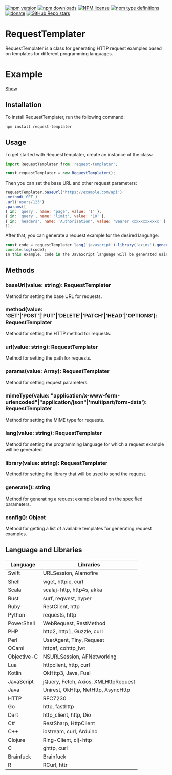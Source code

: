 [![npm version](https://badge.fury.io/js/request-templater.svg)](https://badge.fury.io/js/request-templater)
[![npm downloads](https://img.shields.io/npm/dw/request-templater)](https://badge.fury.io/js/request-templater)
[![NPM license](https://img.shields.io/npm/l/request-templater)](https://github.com/sood/request-templater/blob/master/LICENSE)
[![npm type definitions](https://img.shields.io/npm/types/request-templater)](https://github.com/sood/request-templater)
[![donate](https://www.paypalobjects.com/en_US/i/btn/btn_donate_SM.gif)](https://www.paypal.me/s00d)
[![GitHub Repo stars](https://img.shields.io/github/stars/sood/request-templater?style=social)](https://github.com/sood/request-templater)

# RequestTemplater

RequestTemplater is a class for generating HTTP request examples based on templates for different programming languages.

# Example

[Show](https://s00d.github.io/request-templater/)

## Installation
To install RequestTemplater, run the following command:

```npm install request-templater```

## Usage
To get started with RequestTemplater, create an instance of the class:

```js
import RequestTemplater from 'request-templater';

const requestTemplater = new RequestTemplater();
```

Then you can set the base URL and other request parameters:
```js
requestTemplater.baseUrl('https://example.com/api')
.method('GET')
.url('users/123')
.params([
{ in: 'query', name: 'page', value: '1' },
{ in: 'query', name: 'limit', value: '10' },
{ in: 'headers', name: 'Authorization', value: 'Bearer xxxxxxxxxxxx' }
]);
```
After that, you can generate a request example for the desired language:

```js
const code = requestTemplater.lang('javascript').library('axios').generate();
console.log(code);
In this example, code in the JavaScript language will be generated using the Axios library.
```

## Methods
### baseUrl(value: string): RequestTemplater
Method for setting the base URL for requests.

### method(value: 'GET'|'POST'|'PUT'|'DELETE'|'PATCH'|'HEAD'|'OPTIONS'): RequestTemplater
Method for setting the HTTP method for requests.

### url(value: string): RequestTemplater
Method for setting the path for requests.

### params(value: Array<Param>): RequestTemplater
Method for setting request parameters.

### mimeType(value: "application/x-www-form-urlencoded"|"application/json"|'multipart/form-data'): RequestTemplater
Method for setting the MIME type for requests.

### lang(value: string): RequestTemplater
Method for setting the programming language for which a request example will be generated.

### library(value: string): RequestTemplater
Method for setting the library that will be used to send the request.

### generate(): string
Method for generating a request example based on the specified parameters.

### config(): Object
Method for getting a list of available templates for generating request examples.


## Language and Libraries

| Language    | Libraries                            |
|-------------|--------------------------------------|
| Swift       | URLSession, Alamofire                |
| Shell       | wget, httpie, curl                   |
| Scala       | scalaj-http, http4s, akka            |
| Rust        | surf, reqwest, hyper                 |
| Ruby        | RestClient, http                     |
| Python      | requests, http                       |
| PowerShell  | WebRequest, RestMethod               |
| PHP         | http2, http1, Guzzle, curl           |
| Perl        | UserAgent, Tiny, Request             |
| OCaml       | httpaf, cohttp_lwt                   |
| Objective-C | NSURLSession, AFNetworking           |
| Lua         | httpclient, http, curl               |
| Kotlin      | OkHttp3, Java, Fuel                  |
| JavaScript  | jQuery, Fetch, Axios, XMLHttpRequest |
| Java        | Unirest, OkHttp, NetHttp, AsyncHttp  |
| HTTP        | RFC7230                              |
| Go          | http, fasthttp                       |
| Dart        | http_client, http, Dio               |
| C#          | RestSharp, HttpClient                |
| C++         | iostream, curl, Arduino              |
| Clojure     | Ring-Client, clj-http                |
| C           | ghttp, curl                          |
| Brainfuck   | Brainfuck                            |
| R           | RCurl, httr                          |
